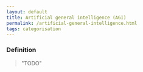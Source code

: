 ```yaml
---
layout: default
title: Artificial general intelligence (AGI)
permalink: /artificial-general-intelligence.html
tags: categorisation
---
```


### Definition

> "TODO"
